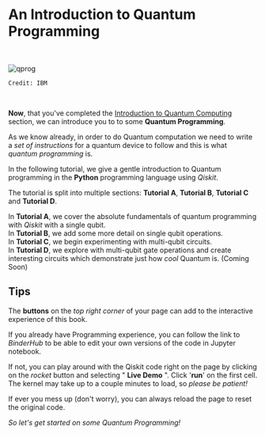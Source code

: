 <!-- #region -->
# **An Introduction to Quantum Programming**
&nbsp; 

![qprog](https://prog.world/wp-content/uploads/2021/06/fgddfld7p6u2zrqy4encitrc5wg-1024x683.jpeg)
```{margin}
Credit: IBM
```
&nbsp; 

**Now**, that you've completed the [Introduction to Quantum Computing](qcomp-section) section, we can introduce you to to some **Quantum Programming**.<br>

As we know already, in order to do Quantum computation we need to write a *set of instructions* for a quantum device to follow and this is what *quantum programming* is.

In the following tutorial, we give a gentle introduction to Quantum programming in the **Python** programming language using *Qiskit*.

The tutorial is split into multiple sections: **Tutorial A**, **Tutorial B**, **Tutorial C** and **Tutorial D**.<br>

In **Tutorial A**, we cover the absolute fundamentals of quantum programming with *Qiskit* with a single qubit. <br>
In **Tutorial B**, we add some more detail on single qubit operations.<br>
In **Tutorial C**, we begin experimenting with multi-qubit circuits.<br>  In **Tutorial D**, we explore with multi-qubit gate operations and create interesting circuits which demonstrate just how *cool* Quantum is. (Coming Soon)


## **Tips**

The **buttons** on the *top right corner* of your page can add to the interactive experience of this book. 

If you already have Programming experience, you can follow the link to *BinderHub* to be able to edit your own versions of the code in Jupyter notebook. 

If not, you can play around with the Qiskit code right on the page by clicking on the *rocket* button and selecting " **Live Demo** ". Click '**run**' on the first cell. The kernel may take up to a couple minutes to load, so *please be patient!*

If ever you mess up (don't worry), you can always reload the page to reset the original code.

 

*So let's get started on some Quantum Programming!*


<!-- #endregion -->
